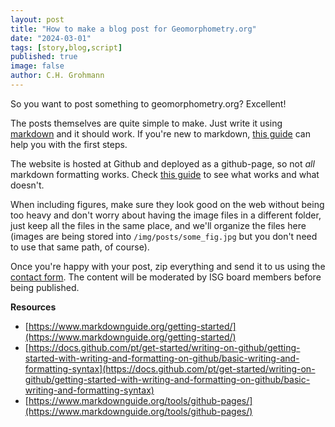 ```yaml
---
layout: post
title: "How to make a blog post for Geomorphometry.org"
date: "2024-03-01"
tags: [story,blog,script]
published: true
image: false
author: C.H. Grohmann
---
```


So you want to post something to geomorphometry.org? Excellent!  

The posts themselves are quite simple to make. Just write it using [markdown](https://www.markdownguide.org/getting-started/) and it should work. If you're new to markdown, [this guide](https://docs.github.com/pt/get-started/writing-on-github/getting-started-with-writing-and-formatting-on-github/basic-writing-and-formatting-syntax) can help you with the first steps.   

 <!--more-->

The website is hosted at Github and deployed as a github-page, so not _all_ markdown formatting works. Check [this guide](https://www.markdownguide.org/tools/github-pages/) to see what works and what doesn't. 

When including figures, make sure they look good on the web without being too heavy and don't worry about having the image files in a different folder, just keep all the files in the same place, and we'll organize the files here (images are being stored into `/img/posts/some_fig.jpg` but you don't need to use that same path, of course).

Once you're happy with your post, zip everything and send it to us using the [contact form]({{site.baseurl}}/contact). The content will be moderated by ISG board members before being published.  



**Resources**
- [https://www.markdownguide.org/getting-started/](https://www.markdownguide.org/getting-started/)  
- [https://docs.github.com/pt/get-started/writing-on-github/getting-started-with-writing-and-formatting-on-github/basic-writing-and-formatting-syntax](https://docs.github.com/pt/get-started/writing-on-github/getting-started-with-writing-and-formatting-on-github/basic-writing-and-formatting-syntax)  
- [https://www.markdownguide.org/tools/github-pages/](https://www.markdownguide.org/tools/github-pages/)    